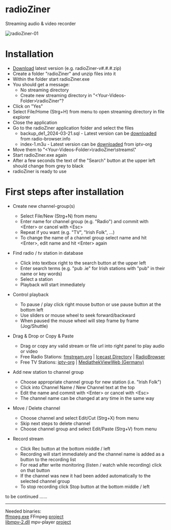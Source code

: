 # radioZiner
Streaming audio & video recorder

![radioZiner-01](https://github.com/user-attachments/assets/0515a02e-0fe9-430b-8b56-72bc49409164)


# Installation

* [Download](https://github.com/eZiner/radioZiner/releases/) latest version (e.g. radioZiner-v#.#.#.zip)
* Create a folder "radioZiner" and unzip files into it
* Within the folder start radioZiner.exe
* You should get a message:
  - No streaming directory
  - Create new streaming directory in "\<Your-Videos-Folder\>\\radioZiner"?
* Click on "Yes"
* Select File/Home (Strg+H) from menu to open streaming directory in file explorer
* Close the application
* Go to the radioZiner application folder and select the files
  - backup_de1_2024-03-21.sql - Latest version can be [downloaded](https://backups.radio-browser.info/latest.sql.gz) from radio-browser.info
  - index-1.m3u - Latest version can be [downloaded](https://iptv-org.github.io/iptv/index.m3u) from iptv-org
* Move them to "\<Your-Videos-Folder\>\\radioZiner\\streams\\"
* Start radioZiner.exe again
* After a few seconds the text of the "Search" button at the upper left should change from grey to black
* radioZiner is ready to use


# First steps after installation

* Create new channel-group(s)
  - Select File/New (Strg+N) from menu
  - Enter name for channel group (e.g. "Radio") and commit with \<Enter\> or cancel with \<Esc\>
  - Repeat if you want (e.g. "TV", "Irish Folk", ...)
  - To change the name of a channel group select name and hit \<Enter\>, edit name and hit \<Enter\> again
  
* Find radio / tv station in database
  - Click into textbox right to the search button at the upper left
  - Enter search terms (e.g. "pub .ie" for Irish stations with "pub" in their name or key words)
  - Select a station 
  - Playback will start immediately
 
* Control playback
  - To pause / play click right mouse button or use pause button at the bottom left
  - Use sliders or mouse wheel to seek forward/backward
  - When paused the mouse wheel will step frame by frame (Jog/Shuttle)

* Drag & Drop or Copy & Paste
  - Drag or copy any valid stream or file url into right panel to play audio or video
  - Free Radio Stations: [fmstream.org](http://fmstream.org/) | [Icecast Directory](http://dir.xiph.org/) | [RadioBrowser](https://www.radio-browser.info/)
  - Free TV Stations: [iptv-org](https://iptv-org.github.io/) | [MediathekViewWeb (Germany)](https://mediathekviewweb.de/)

* Add new station to channel group
  - Choose appropriate channel group for new station (i.e. "Irish Folk")
  - Click into Channel Name / New Channel text at the top
  - Edit the name and commit with \<Enter\> or cancel with \<Esc\>
  - The channel name can be changed at any time in the same way
 
* Move / Delete channel
  - Choose channel and select Edit/Cut (Strg+X) from menu
  - Skip next steps to delete channel
  - Choose channel group and select Edit/Paste (Strg+V) from menu
  
* Record stream
  - Click Rec button at the bottom middle / left
  - Recording will start immediately and the channel name is added as a button to the recording list
  - For read after write monitoring (listen / watch while recording) click on that button
  - If the channel was new it had been added automatically to the selected channel group
  - To stop recording click Stop button at the bottom middle / left

to be continued ......

---

Needed binaries:<br>
[ffmpeg.exe](https://www.ffmpeg.org/download.html) FFmpeg [project](https://www.ffmpeg.org/)<br>
[libmpv-2.dll](https://sourceforge.net/projects/mpv-player-windows/files/libmpv/) mpv-player [project](https://github.com/mpv-player/mpv)<br>


